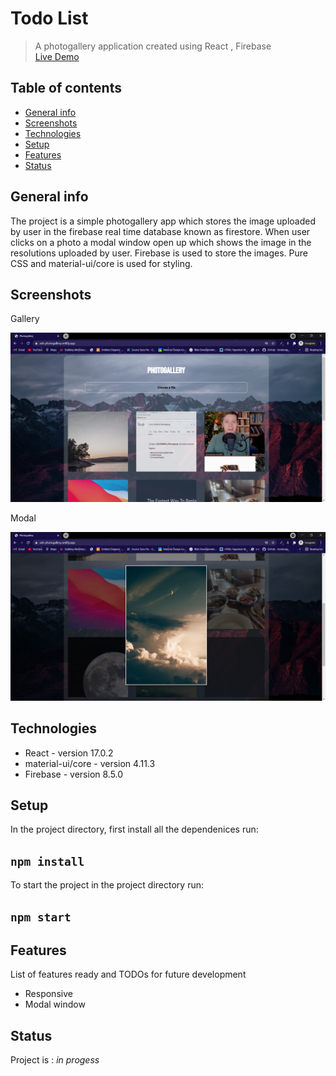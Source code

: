 # Todo List
> A photogallery application created using React , Firebase <br />
> [Live Demo](https://ash-photogallery.netlify.app/)

## Table of contents
* [General info](#general-info)
* [Screenshots](#screenshots)
* [Technologies](#technologies)
* [Setup](#setup)
* [Features](#features)
* [Status](#status)

## General info
The project is a simple photogallery app which stores the image uploaded by user in the firebase real time database known as firestore. When user clicks on a photo a modal window open up which shows the image in the resolutions uploaded by user. Firebase is used to store the images. Pure CSS and material-ui/core is used for styling.   

## Screenshots

Gallery

![Gallery](images/Gallery.PNG)

Modal

![Modal](images/Modal.PNG)

## Technologies
* React - version 17.0.2
* material-ui/core - version 4.11.3 
* Firebase - version 8.5.0 

## Setup

In the project directory, first install all the dependenices run:
## `npm install`

To start the project in the project directory run:
## `npm start`

## Features
List of features ready and TODOs for future development 
* Responsive
* Modal window


## Status
Project is : _in progess_ 
